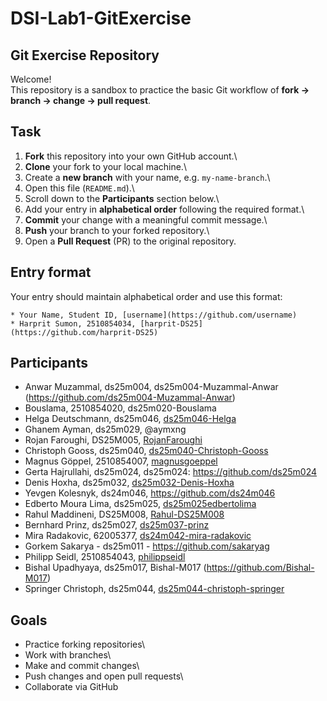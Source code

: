 # DSI-Lab1-GitExercise

## Git Exercise Repository

Welcome!\
This repository is a sandbox to practice the basic Git workflow of **fork → branch → change → pull request**.

## Task

1.  **Fork** this repository into your own GitHub account.\
2.  **Clone** your fork to your local machine.\
3.  Create a **new branch** with your name, e.g. `my-name-branch`.\
4.  Open this file (`README.md`).\
5.  Scroll down to the **Participants** section below.\
6.  Add your entry in **alphabetical order** following the required format.\
7.  **Commit** your change with a meaningful commit message.\
8.  **Push** your branch to your forked repository.\
9.  Open a **Pull Request** (PR) to the original repository.

## Entry format

Your entry should maintain alphabetical order and use this format:

```         
* Your Name, Student ID, [username](https://github.com/username)
* Harprit Sumon, 2510854034, [harprit-DS25](https://github.com/harprit-DS25)

```

## Participants

- Anwar Muzammal, ds25m004, ds25m004-Muzammal-Anwar (https://github.com/ds25m004-Muzammal-Anwar)
- Bouslama, 2510854020, ds25m020-Bouslama
- Helga Deutschmann, ds25m046, [ds25m046-Helga](https://github.com/ds25m046-Helga)
- Ghanem Ayman, ds25m029, @aymxng
- Rojan Faroughi, DS25M005, [RojanFaroughi](https://github.com/RojanFaroughi)
- Christoph Gooss, ds25m040, [ds25m040-Christoph-Gooss](https://github.com/ds25m040-Christoph-Gooss)
- Magnus Göppel, 2510854007, [magnusgoeppel](https://github.com/magnusgoeppel)
- Gerta Hajrullahi, ds25m024, ds25m024: https://github.com/ds25m024
- Denis Hoxha, ds25m032, [ds25m032-Denis-Hoxha](https://github.com/ds25m032-Denis-Hoxha) 
- Yevgen Kolesnyk, ds24m046, https://github.com/ds24m046
- Edberto Moura Lima, ds25m025, [ds25m025edbertolima](https://github.com/ds25m025edbertolima)
- Rahul Maddineni, DS25M008, [Rahul-DS25M008](https://github.com/Rahul-DS25M008)
- Bernhard Prinz, ds25m027, [ds25m037-prinz](https://github.com/ds25m037-prinz)
- Mira Radakovic, 62005377, [ds24m042-mira-radakovic](https://github.com/ds24m042-mira-radakovic)
- Gorkem Sakarya  - ds25m011 - https://github.com/sakaryag
- Philipp Seidl, 2510854043, [philippseidl](https://github.com/philippseidl)
- Bishal Upadhyaya, ds25m017, Bishal-M017 (https://github.com/Bishal-M017)
- Springer Christoph, ds25m044, [ds25m044-christoph-springer](https://github.com/ds25m044-christoph-springer)

## Goals

-   Practice forking repositories\
-   Work with branches\
-   Make and commit changes\
-   Push changes and open pull requests\
-   Collaborate via GitHub
